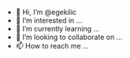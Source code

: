 - 👋 Hi, I’m @egekilic
- 👀 I’m interested in ...
- 🌱 I’m currently learning ...
- 💞️ I’m looking to collaborate on ...
- 📫 How to reach me ...

<!---
egekilic/egekilic is a ✨ special ✨ repository because its `README.md` (this file) appears on your GitHub profile.
You can click the Preview link to take a look at your changes.
--->
